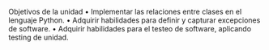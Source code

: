 Objetivos de la unidad
• Implementar las relaciones entre 
  clases en el lenguaje Python. 
• Adquirir habilidades para definir y 
  capturar excepciones de software. 
• Adquirir habilidades para el testeo 
  de software, aplicando testing de unidad.

